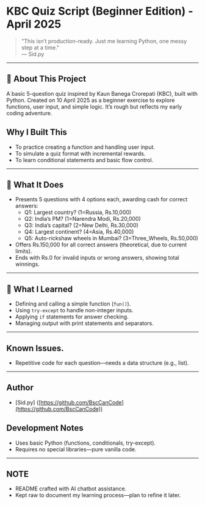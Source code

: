 # KBC Quiz Script (Beginner Edition) - April 2025

> "This isn’t production-ready. Just me learning Python, one messy step at a time."  
> — Sid.py

---

## 📌 About This Project
A basic 5-question quiz inspired by Kaun Banega Crorepati (KBC), built with Python. Created on 10 April 2025 as a beginner exercise to explore functions, user input, and simple logic. It’s rough but reflects my early coding adventure.

## Why I Built This
- To practice creating a function and handling user input.
- To simulate a quiz format with incremental rewards.
- To learn conditional statements and basic flow control.

---

## 🚀 What It Does
- Presents 5 questions with 4 options each, awarding cash for correct answers:
  - Q1: Largest country? (1=Russia, Rs.10,000)
  - Q2: India’s PM? (1=Narendra Modi, Rs.20,000)
  - Q3: India’s capital? (2=New Delhi, Rs.30,000)
  - Q4: Largest continent? (4=Asia, Rs.40,000)
  - Q5: Auto-rickshaw wheels in Mumbai? (3=Three_Wheels, Rs.50,000)
- Offers Rs.150,000 for all correct answers (theoretical, due to current limits).
- Ends with Rs.0 for invalid inputs or wrong answers, showing total winnings.

---

## 🧠 What I Learned
- Defining and calling a simple function (`fun()`).
- Using `try-except` to handle non-integer inputs.
- Applying `if` statements for answer checking.
- Managing output with print statements and separators.

---

## Known Issues.
- Repetitive code for each question—needs a data structure (e.g., list).

---

## Author
- [Sid.py] ([https://github.com/BscCanCode](https://github.com/BscCanCode))

## Development Notes
- Uses basic Python (functions, conditionals, try-except).
- Requires no special libraries—pure vanilla code.

---

## NOTE
- README crafted with AI chatbot assistance.
- Kept raw to document my learning process—plan to refine it later.
